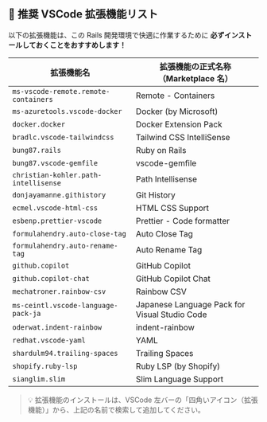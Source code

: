## 🧩 推奨 VSCode 拡張機能リスト

以下の拡張機能は、この Rails 開発環境で快適に作業するために **必ずインストールしておくことをおすすめします！**

| 拡張機能名                           | 拡張機能の正式名称（Marketplace 名）          |
| ------------------------------------ | --------------------------------------------- |
| `ms-vscode-remote.remote-containers` | Remote - Containers                           |
| `ms-azuretools.vscode-docker`        | Docker (by Microsoft)                         |
| `docker.docker`                      | Docker Extension Pack                         |
| `bradlc.vscode-tailwindcss`          | Tailwind CSS IntelliSense                     |
| `bung87.rails`                       | Ruby on Rails                                 |
| `bung87.vscode-gemfile`              | vscode-gemfile                                |
| `christian-kohler.path-intellisense` | Path Intellisense                             |
| `donjayamanne.githistory`            | Git History                                   |
| `ecmel.vscode-html-css`              | HTML CSS Support                              |
| `esbenp.prettier-vscode`             | Prettier - Code formatter                     |
| `formulahendry.auto-close-tag`       | Auto Close Tag                                |
| `formulahendry.auto-rename-tag`      | Auto Rename Tag                               |
| `github.copilot`                     | GitHub Copilot                                |
| `github.copilot-chat`                | GitHub Copilot Chat                           |
| `mechatroner.rainbow-csv`            | Rainbow CSV                                   |
| `ms-ceintl.vscode-language-pack-ja`  | Japanese Language Pack for Visual Studio Code |
| `oderwat.indent-rainbow`             | indent-rainbow                                |
| `redhat.vscode-yaml`                 | YAML                                          |
| `shardulm94.trailing-spaces`         | Trailing Spaces                               |
| `shopify.ruby-lsp`                   | Ruby LSP (by Shopify)                         |
| `sianglim.slim`                      | Slim Language Support                         |

> 💡 拡張機能のインストールは、VSCode 左バーの「四角いアイコン（拡張機能）」から、上記の名前で検索して追加してください。
